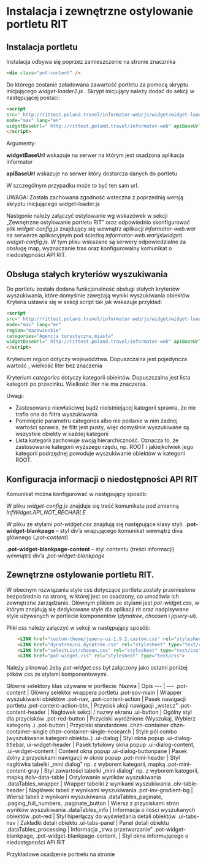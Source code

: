 # Instalacja i zewnętrzne ostylowanie portletu RIT

## Instalacja portletu

Instalacja odbywa się poprzez zamieszczenie na stronie znacznika

```html
<div class="pot-content" />
```

Do którego zostanie załadowana zawartość portletu za pomocą skryptu inicjującego *widget-loader2.js*
.
Skrypt inicjujący należy dodać do sekcji *<head>* w następującej postaci:

```html
<script
src=" http://rittest.poland.travel/informator-web/js/widget/widget-loader2.js"
mode="max" lang="en"
widgetBaseUrl=" http://rittest.poland.travel/informator-web" apiBaseUrl="http://rittest.poland.travel/informator-web">
</script>
```

Argumenty:

**widgetBaseUrl** wskazuje na serwer na którym jest osadzona aplikacja informator

**apiBaseUrl** wskazuje na serwer który dostarcza danych do portletu

W szczególnym przypadku może to być ten sam url.

UWAGA: Została zachowana zgodność wsteczna z poprzednią wersją skryptu inicjującego widget-loader.js

Następnie należy załączyć ostylowanie wg wskazówek w sekcji „Zewnętrzne ostylowanie portletu RIT” oraz odpowiednio skonfigurować plik *widget-config.js* znajdujący się wewnątrz aplikacji *informator-web.war* na serwerze aplikacyjnym pod ścieżką *informator-web.war\js\widget\ widget-config.js*. W tym pliku wskazane są serwery odpowiedzialne za obsługę map, wyznaczanie tras oraz konfigurowalny komunikat o niedostępności API RIT.

## Obsługa stałych kryteriów wyszukiwania

Do portletu została dodana funkcjonalność obsługi stałych kryteriów wyszukiwania, które domyślnie zawężają wyniki wyszukiwania obiektów. Kryteria ustawia się w sekcji script tak jak wskazuje przykład:

```html
<script
src=" http://rittest.poland.travel/informator-web/js/widget/widget-loader2.js"
mode="max" lang="en"
region="mazowieckie"
categories="Agencja turystyczna,miasta"
widgetBaseUrl=" http://rittest.poland.travel/informator-web" apiBaseUrl="http://rittest.poland.travel/informator-web">
</script>
```

Kryterium *region* dotyczy województwa. Dopuszczalna jest pojedyncza wartość , wielkość liter bez znaczenia

Kryterium *categories* dotyczy kategorii obiektów. Dopuszczalna jest lista kategorii po przecinku. Wielkość liter nie ma znaczenia.

Uwagi:
-	Zastosowanie niewłaściwej bądź nieistniejącej kategorii sprawia, że nie trafia ona do filtra wyszukiwania
-	Pominięcie parametru categories albo nie podanie w nim żadnej wartości sprawia, że filtr jest pusty, więc domyślnie wyszukiwane są wszystkie obiekty w każdej kategorii
-	Lista kategorii zachowuje swoją hierarchiczność. Oznacza to, że zastosowanie kategorii wyższego rzędu, np. ROOT i jakiejkolwiek jego kategorii podrzędnej powoduje wyszukiwanie obiektów w kategorii ROOT.

## Konfiguracja informacji o niedostępności API RIT

Komunikat można konfigurować w następujący sposób:

W pliku *widget-config.js* znajduje się treść komunikatu pod zmienną *InfWidget.API_NOT_RECHABLE*

W pliku ze stylami *pot-widget.css* znajdują się następujące klasy styli:
**.pot-widget-blankpage** – styl div’a wrapującego komunikat wewnątrz diva głównego (*.pot-content*)

**.pot-widget-blankpage-content** – styl contentu (treści informacji) wewnątrz div’a *.pot-widget-blankpage*

## Zewnętrzne ostylowanie portletu RIT.

W obecnym rozwiązaniu style css dotyczące portletu zostały przeniesione bezpośrednio na stronę, w której jest on osadzony, co umożliwia ich zewnętrzne zarządzanie. Głównym plikiem ze stylami jest *pot-widget.css*, w którym znajdują się dedykowane style dla aplikacji rit oraz nadpisywane style używanych w portlecie komponentów (*dynatree*, *choosen* i *jquery-ui*).

Pliki css należy załączyć w sekcji *<head>* w następujący sposób:

```html
	<LINK href="custom-theme/jquery-ui-1.9.2.custom.css" rel="stylesheet" type="text/css">
	<LINK href="dynatree/ui.dynatree.css" rel="stylesheet" type="text/css">
	<LINK href="selectList/chosen.css" rel="stylesheet" type="text/css">
	<LINK href="pot-widget.css" rel="stylesheet" type="text/css">
```

Należy pilnować żeby *pot-widget.css* był załączony jako ostatni poniżej plików css ze stylami komponentowymi.

Główne selektory klas używane w portlecie:
Nazwa	| Opis
--- | ---
.pot-content |	Główny selektor wrappera portletu
.pot-sov-main |	Wrapper wyszukiwarki obiektów
.pot-nav, .pot-content-action |	Pasek nawigacji portletu
.pot-content-action-btn, |	Przycisk akcji nawigacji „wstecz”
.pot-content-header |	Nagłówek sekcji / nazwy ekranu
.ui-button |	Ogólny styl dla przycisków
.pot-red-button |	Przyciski wyróżnione (Wyszukaj, Wybierz kategorię..)
.pot-button |	Przyciski standardowe
.chzn-container chzn-container-single chzn-container-single-nosearch |	Style pól combo (wyszukiwanie kategorii obiektu..)
.ui-dialog |	Styl okna popup
.ui-dialog-titlebar, ui-widget-header |	Pasek tytułowy okna popup
.ui-dialog-content, .ui-widget-content |	Content okna popup
.ui-dialog-buttonpane |	Pasek dolny z przyciskami nawigacji w oknie popup
.pot-mini-header |	Styl nagłówka tabelki „mini dialog” np. z wyborem kategorii, mapką
.pot-mini-content-gray |	Styl zawartości tabelki „mini dialog” np. z wyborem kategorii, mapką
\#olv-data-table |	Ostylowanie wyników wyszukiwania
.dataTables_wrapper |	Wrapper tabelki z wynikami wyszukiwania
.olv-table-header |	Nagłówek tabeli z wynikami wyszukiwania
.pot-inv-gradient-bg |	Wiersz tabeli z wynikami wyszukiwania
.dataTables_paginate, .paging_full_numbers, .paginate_button  |	Wiersz z przyciskami stron wyników wyszukiwania
.dataTables_info |	Informacja o ilości wyszukanych obiektów
.pot-red |	Styl hiperłączy do wyświetlania detali obiektów
.ui-tabs-nav |	Zakładki detali obiektu
.ui-tabs-panel |	Panel detali obiektu
.dataTables_processing |	Informacja „trwa przetwarzanie”
.pot-widget-blankpage, .pot-widget-blankpage-content, |	Styl okna informującego o niedostępności API RIT














Przykładowe osadzenie portretu na stronie
<!DOCTYPE html>
<html lang="pl">
<head>
	<meta charset="utf-8">
	<title>Strona testowa</title>


   <script
        src=http://rittest.poland.travel/informator-web/js/widget/widget-loader2.js
        mode="max" lang="en"
	 region="mazowieckie"
	 categories="Agencja turystyczna,miasta"
        widgetBaseUrl="http://rittest.poland.travel/informator-web"       
        apiBaseUrl="http://rittest.poland.travel/informator-web">
   </script>

   <LINK href="custom-theme/jquery-ui-1.9.2.custom.css" rel="stylesheet" type="text/css">
   <LINK href="dynatree/ui.dynatree.css" rel="stylesheet" type="text/css">
   <LINK href="selectList/chosen.css" rel="stylesheet" type="text/css">
   <LINK href="pot-widget.css" rel="stylesheet" type="text/css">

   <!--
   <script region="mazowieckie" mode="max" lang="en"  
   infBaseUrl="http://127.0.0.1:8080/informator-web"
   src="http://rittest.poland.travel/informator-web/js/widget/widget-loader.js">
   </script>
   -->
</head>
<body>
	<div class="pot-content></div>
</body>
</html>
